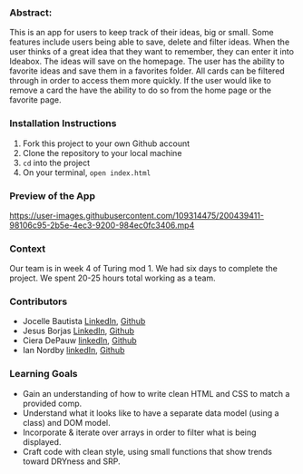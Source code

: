 ### Abstract:
This is an app for users to keep track of their ideas, big or small. Some features include
users being able to save, delete and filter ideas. When the user thinks of a great idea that they want to remember, they can enter it into Ideabox. The ideas will save on the homepage. The user has the ability
to favorite ideas and save them in a favorites folder. All cards can be filtered through in order to access them more quickly. If the user would like to remove a card the have the ability to do so from the home page or the favorite page.

### Installation Instructions
1. Fork this project to your own Github account
2. Clone the repository to your local machine
3. `cd` into the project
4. On your terminal, `open index.html`

### Preview of the App
https://user-images.githubusercontent.com/109314475/200439411-98106c95-2b5e-4ec3-9200-984ec0fc3406.mp4

### Context
Our team is in week 4 of Turing mod 1. We had six days to complete the project. We spent 20-25 hours total
working as a team.

### Contributors
- Jocelle Bautista [LinkedIn](https://www.linkedin.com/in/jocelle-bautista-8a760b24a/), [Github](https://github.com/baut-jc)<br>
- Jesus Borjas [LinkedIn](https://www.linkedin.com/in/jesus-borjas-6589b920a/), [Github](https://github.com/jesusborjas006)<br>
- Ciera DePauw [linkedIn](https://www.linkedin.com/in/ciera-depauw-a32bab253/), [Github](https://github.com/cieragrace)<br>
- Ian Nordby [linkedIn](https://www.linkedin.com/in/iannordby/), [Github](https://github.com/nordbyi)<br>

### Learning Goals
- Gain an understanding of how to write clean HTML and CSS to match a provided comp.
- Understand what it looks like to have a separate data model (using a class) and DOM model.
- Incorporate & iterate over arrays in order to filter what is being displayed.
- Craft code with clean style, using small functions that show trends toward DRYness and SRP.
